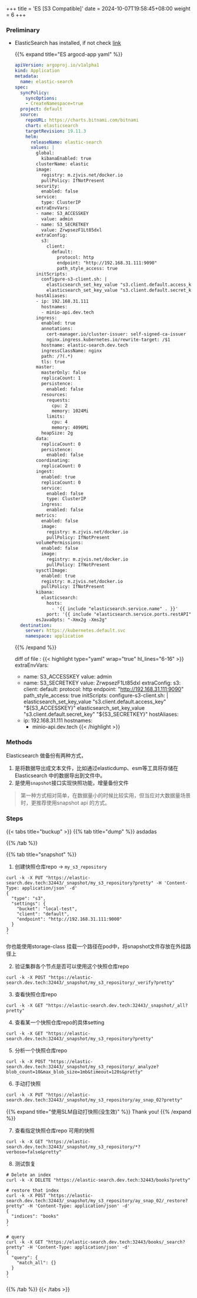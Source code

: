 +++
title = 'ES [S3 Compatible]'
date = 2024-10-07T19:58:45+08:00
weight = 6
+++

### Preliminary
- ElasticSearch has installed, if not check [link](/argo/argo-cd/application/ElasticSearch/index.html)

  {{% expand title="ES argocd-app yaml" %}}
  ```yaml
  apiVersion: argoproj.io/v1alpha1
  kind: Application
  metadata:
    name: elastic-search
  spec:
    syncPolicy:
      syncOptions:
      - CreateNamespace=true
    project: default
    source:
      repoURL: https://charts.bitnami.com/bitnami
      chart: elasticsearch
      targetRevision: 19.11.3
      helm:
        releaseName: elastic-search
        values: |
          global:
            kibanaEnabled: true
          clusterName: elastic
          image:
            registry: m.zjvis.net/docker.io
            pullPolicy: IfNotPresent
          security:
            enabled: false
          service:
            type: ClusterIP
          extraEnvVars:
          - name: S3_ACCESSKEY
            value: admin
          - name: S3_SECRETKEY
            value: ZrwpsezF1Lt85dxl
          extraConfig:
            s3:
              client:
                default:
                  protocol: http
                  endpoint: "http://192.168.31.111:9090"
                  path_style_access: true
          initScripts:
            configure-s3-client.sh: |
              elasticsearch_set_key_value "s3.client.default.access_key" "${S3_ACCESSKEY}"
              elasticsearch_set_key_value "s3.client.default.secret_key" "${S3_SECRETKEY}"
          hostAliases:
          - ip: 192.168.31.111
            hostnames:
            - minio-api.dev.tech
          ingress:
            enabled: true
            annotations:
              cert-manager.io/cluster-issuer: self-signed-ca-issuer
              nginx.ingress.kubernetes.io/rewrite-target: /$1
            hostname: elastic-search.dev.tech
            ingressClassName: nginx
            path: /?(.*)
            tls: true
          master:
            masterOnly: false
            replicaCount: 1
            persistence:
              enabled: false
            resources:
              requests:
                cpu: 2
                memory: 1024Mi
              limits:
                cpu: 4
                memory: 4096Mi
            heapSize: 2g
          data:
            replicaCount: 0
            persistence:
              enabled: false
          coordinating:
            replicaCount: 0
          ingest:
            enabled: true
            replicaCount: 0
            service:
              enabled: false
              type: ClusterIP
            ingress:
              enabled: false
          metrics:
            enabled: false
            image:
              registry: m.zjvis.net/docker.io
              pullPolicy: IfNotPresent
          volumePermissions:
            enabled: false
            image:
              registry: m.zjvis.net/docker.io
              pullPolicy: IfNotPresent
          sysctlImage:
            enabled: true
            registry: m.zjvis.net/docker.io
            pullPolicy: IfNotPresent
          kibana:
            elasticsearch:
              hosts:
                - '{{ include "elasticsearch.service.name" . }}'
              port: '{{ include "elasticsearch.service.ports.restAPI" . }}'
          esJavaOpts: "-Xmx2g -Xms2g"        
    destination:
      server: https://kubernetes.default.svc
      namespace: application
  ```
  {{% /expand %}}

  diff of file :
  {{< highlight type="yaml" wrap="true" hl_lines="6-16" >}}
  extraEnvVars:
  - name: S3_ACCESSKEY
    value: admin
  - name: S3_SECRETKEY
    value: ZrwpsezF1Lt85dxl
  extraConfig:
    s3:
      client:
        default:
          protocol: http
          endpoint: "http://192.168.31.111:9090"
          path_style_access: true
  initScripts:
    configure-s3-client.sh: |
      elasticsearch_set_key_value "s3.client.default.access_key" "${S3_ACCESSKEY}"
      elasticsearch_set_key_value "s3.client.default.secret_key" "${S3_SECRETKEY}"
  hostAliases:
  - ip: 192.168.31.111
    hostnames:
    - minio-api.dev.tech
  {{< /highlight >}}

### Methods
Elasticsearch 做备份有两种方式，

1. 是将数据导出成文本文件，比如通过elasticdump、esm等工具将存储在 Elasticsearch 中的数据导出到文件中。
2. 是使用`snapshot`接口实现快照功能，增量备份文件
   
> 第一种方式相对简单，在数据量小的时候比较实用，但当应对大数据量场景时，更推荐使用snapshot api 的方式。

### Steps
{{< tabs title="buckup" >}}
{{% tab title="dump" %}}
asdadas

{{% /tab %}}

{{% tab title="snapshot" %}}
1. 创建快照仓库repo -> `my_s3_repository`
```shell
curl -k -X PUT "https://elastic-search.dev.tech:32443/_snapshot/my_s3_repository?pretty" -H 'Content-Type: application/json' -d'
{
  "type": "s3",
  "settings": {
    "bucket": "local-test",
    "client": "default",
    "endpoint": "http://192.168.31.111:9000"
  }
}
'
```
你也能使用storage-class 挂载一个路径在pod中，将snapshot文件存放在外挂路径上

2. 验证集群各个节点是否可以使用这个快照仓库repo
```shell
curl -k -X POST "https://elastic-search.dev.tech:32443/_snapshot/my_s3_repository/_verify?pretty"
```

3. 查看快照仓库repo
```shell
curl -k -X GET "https://elastic-search.dev.tech:32443/_snapshot/_all?pretty"
```

4. 查看某一个快照仓库repo的具体setting
```shell
curl -k -X GET "https://elastic-search.dev.tech:32443/_snapshot/my_s3_repository?pretty"
```

5. 分析一个快照仓库repo
```shell
curl -k -X POST "https://elastic-search.dev.tech:32443/_snapshot/my_s3_repository/_analyze?blob_count=10&max_blob_size=1mb&timeout=120s&pretty"
```

6. 手动打快照
```shell
curl -k -X PUT "https://elastic-search.dev.tech:32443/_snapshot/my_s3_repository/ay_snap_02?pretty"
```
{{% expand title="使用SLM自动打快照(没生效)" %}}
Thank you!
{{% /expand %}}

7. 查看指定快照仓库repo 可用的快照
```shell
curl -k -X GET "https://elastic-search.dev.tech:32443/_snapshot/my_s3_repository/*?verbose=false&pretty"
```

8. 测试恢复
```shell
# Delete an index
curl -k -X DELETE "https://elastic-search.dev.tech:32443/books?pretty"

# restore that index
curl -k -X POST "https://elastic-search.dev.tech:32443/_snapshot/my_s3_repository/ay_snap_02/_restore?pretty" -H 'Content-Type: application/json' -d'
{
  "indices": "books"
}
'

# query
curl -k -X GET "https://elastic-search.dev.tech:32443/books/_search?pretty" -H 'Content-Type: application/json' -d'
{
  "query": {
    "match_all": {}
  }
}
'
```

{{% /tab %}}
{{< /tabs >}}
